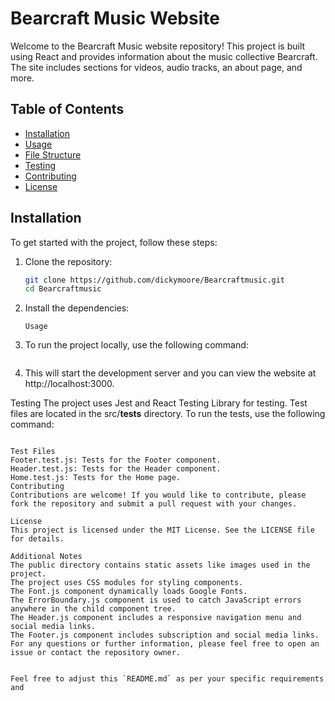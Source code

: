 # Bearcraft Music Website

Welcome to the Bearcraft Music website repository! This project is built using React and provides information about the music collective Bearcraft. The site includes sections for videos, audio tracks, an about page, and more.

## Table of Contents

- [Installation](#installation)
- [Usage](#usage)
- [File Structure](#file-structure)
- [Testing](#testing)
- [Contributing](#contributing)
- [License](#license)

## Installation

To get started with the project, follow these steps:

1. Clone the repository:
   ```sh
   git clone https://github.com/dickymoore/Bearcraftmusic.git
   cd Bearcraftmusic
2. Install the dependencies:
    ```npm install
    Usage
3. To run the project locally, use the following command:
    ```npm start
4. This will start the development server and you can view the website at http://localhost:3000.


Testing
The project uses Jest and React Testing Library for testing. Test files are located in the src/__tests__ directory. To run the tests, use the following command:
```npm test

Test Files
Footer.test.js: Tests for the Footer component.
Header.test.js: Tests for the Header component.
Home.test.js: Tests for the Home page.
Contributing
Contributions are welcome! If you would like to contribute, please fork the repository and submit a pull request with your changes.

License
This project is licensed under the MIT License. See the LICENSE file for details.

Additional Notes
The public directory contains static assets like images used in the project.
The project uses CSS modules for styling components.
The Font.js component dynamically loads Google Fonts.
The ErrorBoundary.js component is used to catch JavaScript errors anywhere in the child component tree.
The Header.js component includes a responsive navigation menu and social media links.
The Footer.js component includes subscription and social media links.
For any questions or further information, please feel free to open an issue or contact the repository owner.


Feel free to adjust this `README.md` as per your specific requirements and
